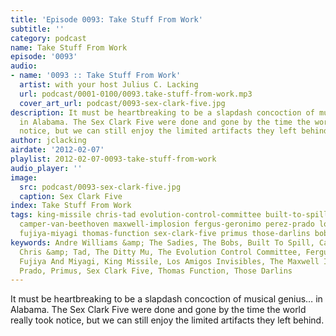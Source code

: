 ```yaml
---
title: 'Episode 0093: Take Stuff From Work'
subtitle: ''
category: podcast
name: Take Stuff From Work
episode: '0093'
audio:
- name: '0093 :: Take Stuff From Work'
  artist: with your host Julius C. Lacking
  url: podcast/0001-0100/0093.take-stuff-from-work.mp3
  cover_art_url: podcast/0093-sex-clark-five.jpg
description: It must be heartbreaking to be a slapdash concoction of musical genius…
  in Alabama. The Sex Clark Five were done and gone by the time the world really took
  notice, but we can still enjoy the limited artifacts they left behind.
author: jclacking
airdate: '2012-02-07'
playlist: 2012-02-07-0093-take-stuff-from-work
audio_player: ''
image:
  src: podcast/0093-sex-clark-five.jpg
  caption: Sex Clark Five
index: Take Stuff From Work
tags: king-missile chris-tad evolution-control-committee built-to-spill ditty-mu andre-williams-sadies
  camper-van-beethoven maxwell-implosion fergus-geronimo perez-prado los-amigos-invisibles
  fujiya-miyagi thomas-function sex-clark-five primus those-darlins bobs
keywords: Andre Williams &amp; The Sadies, The Bobs, Built To Spill, Camper Van Beethoven,
  Chris &amp; Tad, The Ditty Mu, The Evolution Control Committee, Fergus &amp; Geronimo,
  Fujiya And Miyagi, King Missile, Los Amigos Invisibles, The Maxwell Implosion, Perez
  Prado, Primus, Sex Clark Five, Thomas Function, Those Darlins
---
```

It must be heartbreaking to be a slapdash concoction of musical genius… in Alabama. The Sex Clark Five were done and gone by the time the world really took notice, but we can still enjoy the limited artifacts they left behind.
